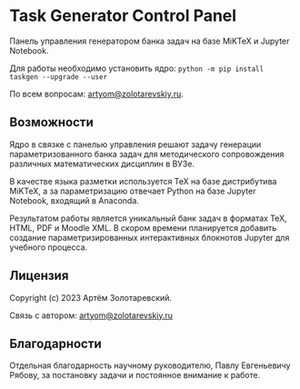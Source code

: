 Task Generator Control Panel
===========

Панель управления генератором банка задач на базе MiKTeX и Jupyter Notebook.

Для работы необходимо установить ядро: ``python -m pip install taskgen --upgrade --user``

По всем вопросам: artyom@zolotarevskiy.ru.


Возможности
----------
Ядро в связке с панелью управления решают задачу генерации параметризованного банка задач 
для методического сопровождения различных математических дисциплин в ВУЗе.

В качестве языка разметки используется TeX на базе дистрибутива MiKTeX, а за параметризацию отвечает Python на базе
Jupyter Notebook, входящий в Anaconda.

Результатом работы является уникальный банк задач в форматах TeX, HTML, PDF и Moodle XML. В скором времени планируется 
добавить создание параметризированных интерактивных блокнотов Jupyter для учебного процесса.


Лицензия
-------
Copyright (c) 2023 Артём Золотаревский.

Связь с автором: artyom@zolotarevskiy.ru

Благодарности
-------
Отдельная благодарность научному руководителю, Павлу Евгеньевичу Рябову,
за постановку задачи и постоянное внимание к работе.
